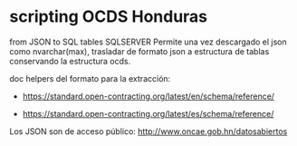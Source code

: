 
# scripting OCDS Honduras
from JSON to SQL tables
SQLSERVER
Permite una vez descargado el json como nvarchar(max), trasladar de formato json a estructura de tablas conservando la estructura ocds.

doc helpers del formato para la extracción:

- https://standard.open-contracting.org/latest/en/schema/reference/

- https://standard.open-contracting.org/latest/es/schema/reference/

Los JSON son de acceso público:
http://www.oncae.gob.hn/datosabiertos
